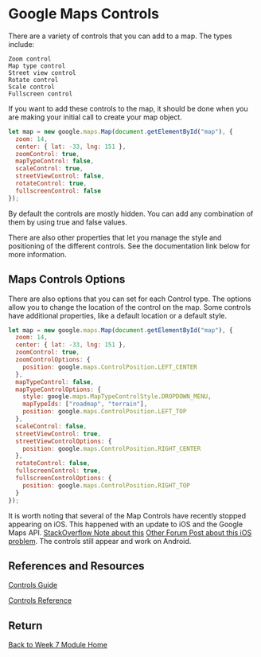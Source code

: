 # Google Maps Controls

There are a variety of controls that you can add to a map. The types include:

```
Zoom control
Map type control
Street view control
Rotate control
Scale control
Fullscreen control
```

If you want to add these controls to the map, it should be done when you are making your initial call to create your map object.

```js
let map = new google.maps.Map(document.getElementById("map"), {
  zoom: 14,
  center: { lat: -33, lng: 151 },
  zoomControl: true,
  mapTypeControl: false,
  scaleControl: true,
  streetViewControl: false,
  rotateControl: true,
  fullscreenControl: false
});
```

By default the controls are mostly hidden. You can add any combination of them by using true and false values.

There are also other properties that let you manage the style and positioning of the different controls. See the documentation link below for more information.

## Maps Controls Options

There are also options that you can set for each Control type. The options allow you to change the location of the control on the map. Some controls have additional properties, like a default location or a default style.

```js
let map = new google.maps.Map(document.getElementById("map"), {
  zoom: 14,
  center: { lat: -33, lng: 151 },
  zoomControl: true,
  zoomControlOptions: {
    position: google.maps.ControlPosition.LEFT_CENTER
  },
  mapTypeControl: false,
  mapTypeControlOptions: {
    style: google.maps.MapTypeControlStyle.DROPDOWN_MENU,
    mapTypeIds: ["roadmap", "terrain"],
    position: google.maps.ControlPosition.LEFT_TOP
  },
  scaleControl: false,
  streetViewControl: true,
  streetViewControlOptions: {
    position: google.maps.ControlPosition.RIGHT_CENTER
  },
  rotateControl: false,
  fullscreenControl: true,
  fullscreenControlOptions: {
    position: google.maps.ControlPosition.RIGHT_TOP
  }
});
```

It is worth noting that several of the Map Controls have recently stopped appearing on iOS. This happened with an update to iOS and the Google Maps API. [StackOverflow Note about this](https://stackoverflow.com/questions/52040760/zoom-controls-on-ios-are-no-longer-visible) [Other Forum Post about this iOS problem](https://forum.mendixcloud.com/link/questions/90173). The controls still appear and work on Android.

## References and Resources

[Controls Guide](https://developers.google.com/maps/documentation/javascript/controls)

[Controls Reference](https://developers.google.com/maps/documentation/javascript/reference/control)

## Return

[Back to Week 7 Module Home](./README.md)
